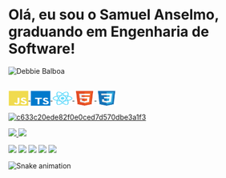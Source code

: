 

# Olá, eu sou o Samuel Anselmo, graduando em Engenharia de Software!
![Debbie Balboa](https://user-images.githubusercontent.com/100050645/206638282-6427e39e-5c92-4f9e-9100-c23948a49ff1.gif) 
<div align="center">
  <a href="https://github.com/saamuelsam">
  
</div>
<div style="display: inline_block"><br>
  <img align="center" alt="sam-Js" height="30" width="40" src="https://raw.githubusercontent.com/devicons/devicon/master/icons/javascript/javascript-plain.svg">
  <img align="center" alt="sam-Ts" height="30" width="40" src="https://raw.githubusercontent.com/devicons/devicon/master/icons/typescript/typescript-plain.svg">
  <img align="center" alt="sam-React" height="30" width="40" src="https://raw.githubusercontent.com/devicons/devicon/master/icons/react/react-original.svg">
  <img align="center" alt="sam-HTML" height="30" width="40" src="https://raw.githubusercontent.com/devicons/devicon/master/icons/html5/html5-original.svg">
  <img align="center" alt="sam-CSS" height="30" width="40" src="https://raw.githubusercontent.com/devicons/devicon/master/icons/css3/css3-original.svg">

  
</div>
  
  
 ![c633c20ede82f0e0ced7d570dbe3a1f3](https://user-images.githubusercontent.com/100050645/206635972-e95a218a-8193-4e0f-a9e7-d8f466f9c824.gif)

<div> 
 
 
  <img height="180em" src="https://github-readme-stats.vercel.app/api?username=saamuelsam&show_icons=true&theme=dark&include_all_commits=true&count_private=true"/>
  <img height="180em" src="https://github-readme-stats.vercel.app/api/top-langs/?username=saamuelsam&layout=compact&langs_count=7&theme=dracula"/>
</div>


  <a href="https://www.instagram.com/saamuel.anselmo/" target="_blank"><img src="https://img.shields.io/badge/-Instagram-%23E4405F?style=for-the-badge&logo=instagram&logoColor=white" target="_blank"></a>
 	<a href="https://www.twitch.tv/eusamuel_" target="_blank"><img src="https://img.shields.io/badge/Twitch-9146FF?style=for-the-badge&logo=twitch&logoColor=white" target="_blank"></a>
 <a href="#" target="_blank"><img src="https://img.shields.io/badge/Discord-7289DA?style=for-the-badge&logo=discord&logoColor=white" target="_blank"></a> 
  <a href = "mailto:#"><img src="https://img.shields.io/badge/-Gmail-%23333?style=for-the-badge&logo=gmail&logoColor=white" target="_blank"></a>
  <a href="https://www.linkedin.com/in/samuel-anselmo-506440128/" target="_blank"><img src="https://img.shields.io/badge/-LinkedIn-%230077B5?style=for-the-badge&logo=linkedin&logoColor=white" target="_blank"></a> 
  
![Snake animation](https://github.com/saamuelsam/saamuelsam/blob/output/github-contribution-grid-snake.svg)
